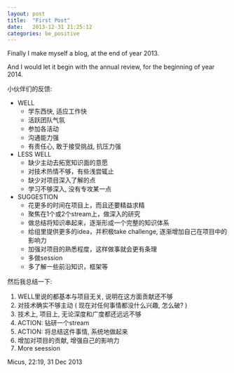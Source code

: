 ```yaml
---
layout: post
title:  "First Post"
date:   2013-12-31 21:25:12
categories: be_positive
---
```


Finally I make myself a blog, at the end of year 2013.

And I would let it begin with the annual review, for the beginning of year 2014.

小伙伴们的反馈:

- WELL
	- 学东西快, 适应工作快
	- 活跃团队气氛
	- 参加各活动
	- 沟通能力强
	- 有责任心, 敢于接受挑战, 抗压力强
- LESS WELL
	- 缺少主动去拓宽知识面的意愿
	- 对技术热情不够，有些浅尝辄止
	- 缺少对项目深入了解的点
	- 学习不够深入, 没有专攻某一点
- SUGGESTION
	- 花更多的时间在项目上，而且还要精益求精
	- 聚焦在1个或2个stream上，做深入的研究
	- 做总结将知识串起来，逐渐形成一个完整的知识体系
	- 给组里提供更多的idea，并积极take challenge, 逐渐增加自己在项目中的影响力
	- 加强对项目的熟悉程度，这样做事就会更有条理
	- 多做session
	- 多了解一些前沿知识，框架等

然后我总结一下:

1. WELL里说的都基本与项目无关, 说明在这方面贡献还不够
2. 对技术确实不够主动 ( 现在对任何事情都没什么兴趣, 怎么破? )
3. 技术上, 项目上, 无论深度和广度都还远远不够
4. ACTION: 钻研一个stream
5. ACTION: 将总结这件事情, 系统地做起来
6. 增加对项目的贡献, 增强自己的影响力
7. More seession

Micus, 22:19, 31 Dec 2013
